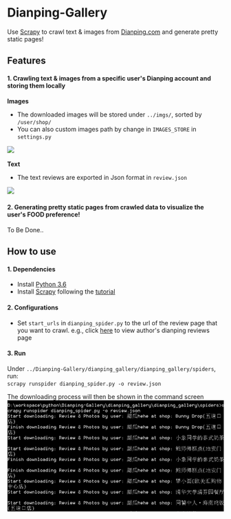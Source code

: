 # Dianping-Gallery
Use [Scrapy][scrapy] to crawl text & images from [Dianping.com][dianping] and generate pretty static pages!

## Features

#### 1. Crawling text & images from a specific user's Dianping account and storing them locally
**Images**  

* The downloaded images will be stored under `../imgs/`, sorted by `/user/shop/`   
* You can also custom images path by change in `IMAGES_STORE` in `settings.py`  

![][images]  

**Text**  

* The text reviews are exported in Json format in `review.json`  

![][review]
#### 2. Generating pretty static pages from crawled data to visualize the user's FOOD preference!
To Be Done..

## How to use
#### 1. Dependencies
* Install [Python 3.6][python]
* Install [Scrapy][scrapy] following the [tutorial][scrapy_tutorial]

#### 2. Configurations
* Set `start_urls` in `dianping_spider.py` to the url of the review page that you want to crawl. e.g., click [here][author] to view author's dianping reviews page

#### 3. Run

Under `../Dianping-Gallery/dianping_gallery/dianping_gallery/spiders`, run:   
`scrapy runspider dianping_spider.py -o review.json`  

The downloading process will then be shown in the command screen  
<img src="./preview/cmd.png" width="799"> 

[images]: ./preview/images.png
[review]: ./preview/review.PNG
[cmd]: ./preview/cmd.png

[dianping]: http://www.dianping.com/
[author]: http://www.dianping.com/member/44509194/reviews
[python]: https://www.python.org/
[scrapy]: https://scrapy.org/
[scrapy_tutorial]: https://docs.scrapy.org/en/latest/intro/install.html